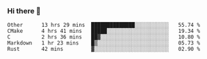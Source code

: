 ### Hi there 👋

<!--
**WShiBin/WShiBin** is a ✨ _special_ ✨ repository because its `README.md` (this file) appears on your GitHub profile.

Here are some ideas to get you started:

- 🔭 I’m currently working on ...
- 🌱 I’m currently learning ...
- 👯 I’m looking to collaborate on ...
- 🤔 I’m looking for help with ...
- 💬 Ask me about ...
- 📫 How to reach me: ...
- 😄 Pronouns: ...
- ⚡ Fun fact: ...
-->

<!--START_SECTION:waka-->
```text
Other      13 hrs 29 mins  ██████████████░░░░░░░░░░░   55.74 % 
CMake      4 hrs 41 mins   █████░░░░░░░░░░░░░░░░░░░░   19.34 % 
C          2 hrs 36 mins   ██▓░░░░░░░░░░░░░░░░░░░░░░   10.80 % 
Markdown   1 hr 23 mins    █▒░░░░░░░░░░░░░░░░░░░░░░░   05.73 % 
Rust       42 mins         ▓░░░░░░░░░░░░░░░░░░░░░░░░   02.90 % 
```
<!--END_SECTION:waka-->
